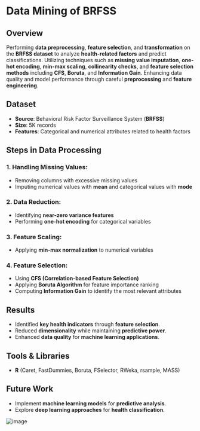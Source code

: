 # Data Mining of BRFSS

## **Overview**

Performing **data preprocessing**, **feature selection**, and **transformation** on the **BRFSS dataset** to analyze **health-related factors** and predict classifications. Utilizing techniques such as **missing value imputation**, **one-hot encoding**, **min-max scaling**, **collinearity checks**, and **feature selection methods** including **CFS**, **Boruta**, and **Information Gain**. Enhancing data quality and model performance through careful **preprocessing** and **feature engineering**.

## **Dataset**

- **Source**: Behavioral Risk Factor Surveillance System (**BRFSS**)
- **Size**: 5K records
- **Features**: Categorical and numerical attributes related to health factors

## **Steps in Data Processing**

### 1. **Handling Missing Values**:
   - Removing columns with excessive missing values
   - Imputing numerical values with **mean** and categorical values with **mode**

### 2. **Data Reduction**:
   - Identifying **near-zero variance features**
   - Performing **one-hot encoding** for categorical variables

### 3. **Feature Scaling**:
   - Applying **min-max normalization** to numerical variables

### 4. **Feature Selection**:
   - Using **CFS (Correlation-based Feature Selection)**
   - Applying **Boruta Algorithm** for feature importance ranking
   - Computing **Information Gain** to identify the most relevant attributes

## **Results**

- Identified **key health indicators** through **feature selection**.
- Reduced **dimensionality** while maintaining **predictive power**.
- Enhanced **data quality** for **machine learning applications**.

## **Tools & Libraries**

- **R** (Caret, FastDummies, Boruta, FSelector, RWeka, rsample, MASS)

## **Future Work**

- Implement **machine learning models** for **predictive analysis**.
- Explore **deep learning approaches** for **health classification**.




![image](https://github.com/akshita270/Data-Mining-of-BRFSS/assets/85305338/ad4de2c2-a3ad-47bd-92c9-875ab96a263b)

